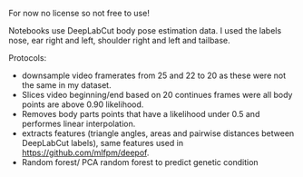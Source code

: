 For now no license so not free to use! 

Notebooks use DeepLabCut body pose estimation data.
I used the labels nose, ear right and left, shoulder right and left and tailbase.

Protocols:
- downsample video framerates from 25 and 22 to 20 as these were not the same in my dataset.
- Slices video beginning/end based on 20 continues frames were all body points are above 0.90 likelihood. 
- Removes body parts points that have a likelihood under 0.5 and performes linear interpolation.
- extracts features (triangle angles, areas and pairwise distances between DeepLabCut labels), same features used in https://github.com/mlfpm/deepof.
- Random forest/ PCA random forest to predict genetic condition 

